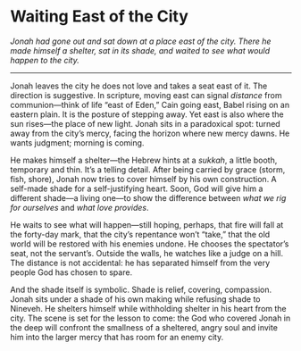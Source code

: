# Waiting East of the City

*Jonah had gone out and sat down at a place east of the city. There he made himself a shelter, sat in its shade, and waited to see what would happen to the city.*

---

Jonah leaves the city he does not love and takes a seat east of it. The direction is suggestive. In scripture, moving east can signal *distance* from communion—think of life “east of Eden,” Cain going east, Babel rising on an eastern plain. It is the posture of stepping away. Yet east is also where the sun rises—the place of new light. Jonah sits in a paradoxical spot: turned away from the city’s mercy, facing the horizon where new mercy dawns. He wants judgment; morning is coming.

He makes himself a shelter—the Hebrew hints at a *sukkah*, a little booth, temporary and thin. It’s a telling detail. After being carried by grace (storm, fish, shore), Jonah now tries to cover himself by his own construction. A self-made shade for a self-justifying heart. Soon, God will give him a different shade—a living one—to show the difference between *what we rig for ourselves* and *what love provides*.

He waits to see what will happen—still hoping, perhaps, that fire will fall at the forty-day mark, that the city’s repentance won’t “take,” that the old world will be restored with his enemies undone. He chooses the spectator’s seat, not the servant’s. Outside the walls, he watches like a judge on a hill. The distance is not accidental: he has separated himself from the very people God has chosen to spare.

And the shade itself is symbolic. Shade is relief, covering, compassion. Jonah sits under a shade of his own making while refusing shade to Nineveh. He shelters himself while withholding shelter in his heart from the city. The scene is set for the lesson to come: the God who covered Jonah in the deep will confront the smallness of a sheltered, angry soul and invite him into the larger mercy that has room for an enemy city.
